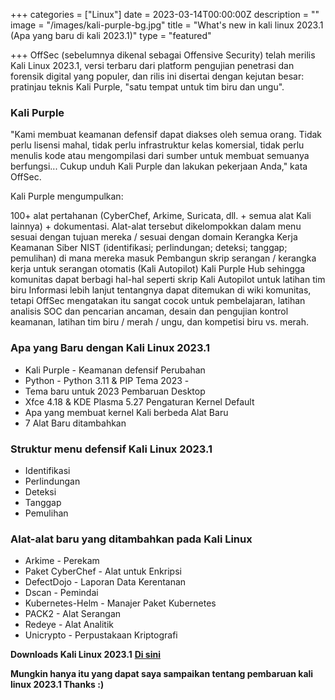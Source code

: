 +++
categories = ["Linux"]
date = 2023-03-14T00:00:00Z
description = ""
image = "/images/kali-purple-bg.jpg"
title = "What's new in kali linux 2023.1 (Apa yang baru di kali 2023.1)"
type = "featured"

+++
OffSec (sebelumnya dikenal sebagai Offensive Security) telah merilis Kali Linux 2023.1, versi terbaru dari platform pengujian penetrasi dan forensik digital yang populer, dan rilis ini disertai dengan kejutan besar: pratinjau teknis Kali Purple, "satu tempat untuk tim biru dan ungu".

### **Kali Purple**

"Kami membuat keamanan defensif dapat diakses oleh semua orang. Tidak perlu lisensi mahal, tidak perlu infrastruktur kelas komersial, tidak perlu menulis kode atau mengompilasi dari sumber untuk membuat semuanya berfungsi... Cukup unduh Kali Purple dan lakukan pekerjaan Anda," kata OffSec.

Kali Purple mengumpulkan:

100+ alat pertahanan (CyberChef, Arkime, Suricata, dll. + semua alat Kali lainnya) + dokumentasi. Alat-alat tersebut dikelompokkan dalam menu sesuai dengan tujuan mereka / sesuai dengan domain Kerangka Kerja Keamanan Siber NIST (identifikasi; perlindungan; deteksi; tanggap; pemulihan) di mana mereka masuk Pembangun skrip serangan / kerangka kerja untuk serangan otomatis (Kali Autopilot) Kali Purple Hub sehingga komunitas dapat berbagi hal-hal seperti skrip Kali Autopilot untuk latihan tim biru Informasi lebih lanjut tentangnya dapat ditemukan di wiki komunitas, tetapi OffSec mengatakan itu sangat cocok untuk pembelajaran, latihan analisis SOC dan pencarian ancaman, desain dan pengujian kontrol keamanan, latihan tim biru / merah / ungu, dan kompetisi biru vs. merah.

### **Apa yang Baru dengan Kali Linux 2023.1**

* Kali Purple - Keamanan defensif Perubahan 
* Python - Python 3.11 & PIP Tema 2023 -
* Tema baru untuk 2023 Pembaruan Desktop 
* Xfce 4.18 & KDE Plasma 5.27 Pengaturan Kernel Default 
* Apa yang membuat kernel Kali berbeda Alat Baru 
* 7 Alat Baru ditambahkan

### **Struktur menu defensif Kali Linux 2023.1**

* Identifikasi
* Perlindungan 
* Deteksi 
* Tanggap 
* Pemulihan

### **Alat-alat baru yang ditambahkan pada Kali Linux**

* Arkime - Perekam 
* Paket CyberChef - Alat untuk Enkripsi 
* DefectDojo - Laporan Data Kerentanan 
* Dscan - Pemindai 
* Kubernetes-Helm - Manajer Paket Kubernetes 
* PACK2 - Alat Serangan 
* Redeye - Alat Analitik 
* Unicrypto - Perpustakaan Kriptografi

**Downloads Kali Linux 2023.1** [**Di sini**](https://cdimage.kali.org/kali-2023.1/kali-linux-2023.1-installer-purple-amd64.iso)

**Mungkin hanya itu yang dapat saya sampaikan tentang pembaruan kali linux 2023.1 Thanks :)**